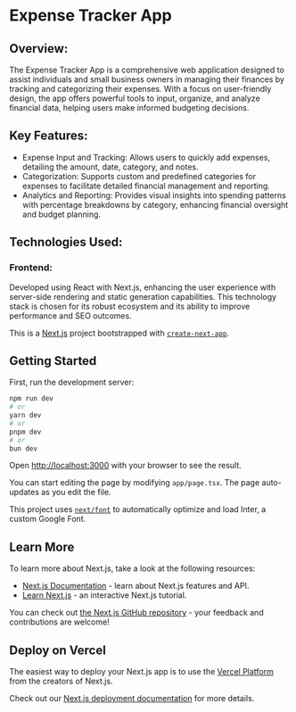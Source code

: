 # Expense Tracker App
## Overview:

The Expense Tracker App is a comprehensive web application designed to assist individuals and small business owners in managing their finances by tracking and categorizing their expenses. With a focus on user-friendly design, the app offers powerful tools to input, organize, and analyze financial data, helping users make informed budgeting decisions.

## Key Features:

* Expense Input and Tracking: Allows users to quickly add expenses, detailing the amount, date, category, and notes.
* Categorization: Supports custom and predefined categories for expenses to facilitate detailed financial management and reporting.
* Analytics and Reporting: Provides visual insights into spending patterns with percentage breakdowns by category, enhancing financial oversight and budget planning.

## Technologies Used:

### Frontend: 

Developed using React with Next.js, enhancing the user experience with server-side rendering and static generation capabilities. This technology stack is chosen for its robust ecosystem and its ability to improve performance and SEO outcomes.

This is a [Next.js](https://nextjs.org/) project bootstrapped with [`create-next-app`](https://github.com/vercel/next.js/tree/canary/packages/create-next-app).

## Getting Started

First, run the development server:

```bash
npm run dev
# or
yarn dev
# or
pnpm dev
# or
bun dev
```

Open [http://localhost:3000](http://localhost:3000) with your browser to see the result.

You can start editing the page by modifying `app/page.tsx`. The page auto-updates as you edit the file.

This project uses [`next/font`](https://nextjs.org/docs/basic-features/font-optimization) to automatically optimize and load Inter, a custom Google Font.

## Learn More

To learn more about Next.js, take a look at the following resources:

- [Next.js Documentation](https://nextjs.org/docs) - learn about Next.js features and API.
- [Learn Next.js](https://nextjs.org/learn) - an interactive Next.js tutorial.

You can check out [the Next.js GitHub repository](https://github.com/vercel/next.js/) - your feedback and contributions are welcome!

## Deploy on Vercel

The easiest way to deploy your Next.js app is to use the [Vercel Platform](https://vercel.com/new?utm_medium=default-template&filter=next.js&utm_source=create-next-app&utm_campaign=create-next-app-readme) from the creators of Next.js.

Check out our [Next.js deployment documentation](https://nextjs.org/docs/deployment) for more details.

